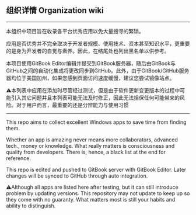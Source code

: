 ## 组织详情   Organization wiki

---

本组织中项目旨在收录各平台优秀应用以免大量搜寻的繁琐。

应用是否优秀并不完全取决于开发者规模、使用技术、资本甚至知识水平，更重要的是身为开发者的自觉与素养。因此，在结尾处也列出黑名单以供参考。

本项目使用GitBook Editor编辑并提交到GitBook服务器，随后由GitBook与GitHub之间的自动化集成将更改同步到GitHub。此外，由于GitBook/GitHub服务器均位于美国加州，如果您感到页面访问速度缓慢，建议您尝试镜像站点。

⚠️本列表中应用在添加时尽管经过测试，但是由于软件更新变更版本的过程中可能引入其它问题并且本列表可能无法及时修正，因此无法担保任何可能带来的风险。对于用户而言，最重要的还是分辨能力与使用习惯

---

This repo aims to collect excellent Windows apps to save time from finding them.

Whether an app is amazing never means more collaborators, advanced tech., money or knowledge. What really matters is consciousness and quality from developers. There is, hence, a black list at the end for reference.

This repo is edited and pushed to GitBook server with GitBook Editor. Later changes will be synced to GitHub through auto integration.

⚠️Although all apps are listed here after testing, but it can still introduce problem by updating versions. This repository may not update to keep up so they come with no guaranty. What matters most is still your habits and ability to distinguish.



